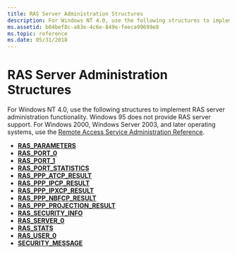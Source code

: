 ```yaml
---
title: RAS Server Administration Structures
description: For Windows NT 4.0, use the following structures to implement RAS server administration functionality.
ms.assetid: b04bef8c-a83e-4c6e-849e-feeca99699e8
ms.topic: reference
ms.date: 05/31/2018
---
```


# RAS Server Administration Structures

For Windows NT 4.0, use the following structures to implement RAS server administration functionality. Windows 95 does not provide RAS server support. For Windows 2000, Windows Server 2003, and later operating systems, use the [Remote Access Service Administration Reference](remote-access-service-administration-reference.md).

-   [**RAS\_PARAMETERS**](ras-parameters-str.md)
-   [**RAS\_PORT\_0**](ras-port-0-str.md)
-   [**RAS\_PORT\_1**](ras-port-1-str.md)
-   [**RAS\_PORT\_STATISTICS**](ras-port-statistics-str.md)
-   [**RAS\_PPP\_ATCP\_RESULT**](ras-ppp-atcp-result-str.md)
-   [**RAS\_PPP\_IPCP\_RESULT**](ras-ppp-ipcp-result-str.md)
-   [**RAS\_PPP\_IPXCP\_RESULT**](ras-ppp-ipxcp-result-str.md)
-   [**RAS\_PPP\_NBFCP\_RESULT**](ras-ppp-nbfcp-result-str.md)
-   [**RAS\_PPP\_PROJECTION\_RESULT**](ras-ppp-projection-result-str.md)
-   [**RAS\_SECURITY\_INFO**](/windows/desktop/api/Rasshost/ns-rasshost-ras_security_info)
-   [**RAS\_SERVER\_0**](ras-server-0-str.md)
-   [**RAS\_STATS**](/windows/desktop/api/Ras/ns-ras-ras_stats)
-   [**RAS\_USER\_0**](ras-user-0-str.md)
-   [**SECURITY\_MESSAGE**](/windows/desktop/api/Rasshost/ns-rasshost-security_message)

 

 




